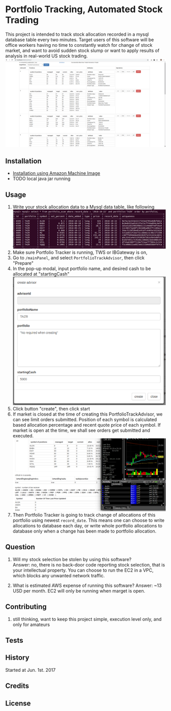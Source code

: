 # Portfolio Tracking, Automated Stock Trading

This project is intended to track stock allocation recorded in a mysql database table every
two minutes. Target users of this software will be office workers having no time to constantly watch 
for change of stock market, and want to avoid sudden stock slump or want to apply results of analysis 
in real-world US stock trading.
 ![Programming_running](resources/pics/Programming_running.png "Programming_running")


## Installation

* [Installation using Amazon Machine Image](./installation_ami.md)  
* TODO local java jar running

## Usage
1. Write your stock allocation data to a Mysql data table, like following
   ![001_insert_portfolio_data](resources/pics/001_insert_portfolio_data.png "001_insert_portfolio_data")
2. Make sure Portfolio Tracker is running, TWS or IBGateway is on,
3. Go to `/mainPanel`, and select `PortfolioTrackAdvisor`, then click "Prepare"
4. In the pop-up modal, input portfolio name, and desired cash to be allocated at "startingCash"  
    ![004_pop_up_form_pta](resources/pics/004-pop-up-form-pta.png "004_pop_up_form_pta")
5. Click button "create", then click start
6. If market is closed at the time of creating this PortfolioTrackAdvisor, we can see limit orders
   submitted. Position of each symbol is calculated based allocation percentage and recent quote 
   price of each symbol. If market is open at the time, we shall see orders get submitted and executed.
    ![006_pta_run_at_mkt_close](resources/pics/006-pta-run-at-mkt-close.png "006_pta_run_at_mkt_close")
7. Then Portfolio Tracker is going to track change of allocations of this portfolio using newest 
   `record_date`. This means one can choose to write allocations to database each day, or write whole
   portfolio allocations to database only when a change has been made to portfolio allocation.

## Question

1. Will my stock selection be stolen by using this software?  
   Answer: no, there is no back-door code reporting stock selection, that is your intellectual 
   property. You can choose to run the EC2 in a VPC, which blocks any unwanted network traffic.

2. What is estimated AWS expense of running this software?
   Answer: ~13 USD per month. EC2 will only be running when marget is open. 

## Contributing
1. still thinking, want to keep this project simple, execution level only, and only for 
   amateurs 

## Tests

## History

Started at Jun. 1st. 2017

## Credits

## License
